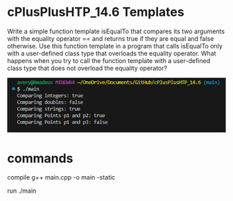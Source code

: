 # cPlusPlusHTP_14.6 Templates

Write a simple function template isEqualTo that compares its two arguments with the equality operator == and returns true if they are equal and false otherwise. Use this function template in a program that calls isEqualTo only with a user-defined class type that overloads the equality operator. What happens when you try to call the function template with a user-defined class type that does not overload the equality operator?

![alt text](image.png)



# commands
compile
g++ main.cpp -o main -static

run
./main

